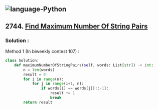 ![language-Python](https://img.shields.io/badge/Python-ffd43b?style=for-the-badge&logo=PYTHON)
---

## 2744. [Find Maximum Number Of String Pairs](https://leetcode.com/problems/find-maximum-number-of-string-pairs)

### Solution :

Method 1 (In biweekly contest 107) :
```python
class Solution:
    def maximumNumberOfStringPairs(self, words: List[str]) -> int:
        n = len(words)
        result = 0
        for i in range(n):
            for j in range(i+1, n):
                if words[i] == words[j][::-1]:
                    result += 1
                    break
        return result
```
